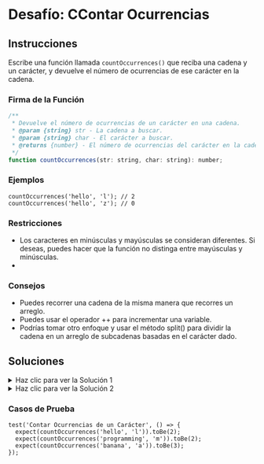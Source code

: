 # Desafío: CContar Ocurrencias

## Instrucciones
Escribe una función llamada `countOccurrences()` que reciba una cadena y un carácter, y devuelve el número de ocurrencias de ese carácter en la cadena.

### Firma de la Función

```js
/**
 * Devuelve el número de ocurrencias de un carácter en una cadena.
 * @param {string} str - La cadena a buscar.
 * @param {string} char - El carácter a buscar.
 * @returns {number} - El número de ocurrencias del carácter en la cadena.
 */
function countOccurrences(str: string, char: string): number;
```

### Ejemplos

```JS
countOccurrences('hello', 'l'); // 2
countOccurrences('hello', 'z'); // 0
```

### Restricciones
- Los caracteres en minúsculas y mayúsculas se consideran diferentes. Si deseas, puedes hacer que la función no distinga entre mayúsculas y minúsculas.
- 
### Consejos

- Puedes recorrer una cadena de la misma manera que recorres un arreglo.
- Puedes usar el operador ++ para incrementar una variable.
- Podrías tomar otro enfoque y usar el método split() para dividir la cadena en un arreglo de subcadenas basadas en el carácter dado.

## Soluciones

<details>
  <summary>Haz clic para ver la Solución 1</summary>

**Usando un switch:**
```JS
function countOccurrences(str, char) {
  let count = 0;

  for (let i = 0; i < str.length; i++) {
    if (str[i] === char) {
      count++;
    }
  }

  return count;
}

// Versión que no distingue mayúsculas y minúsculas
// function countOccurrences(str, char) {
//   const lowerStr = str.toLowerCase();
//   const lowerChar = char.toLowerCase();

//   let count = 0;

//   for (let i = 0; i < lowerStr.length; i++) {
//     if (lowerStr[i] === lowerChar) {
//       count++;
//     }
//   }

//   return count;
// }
```

### Explicación

- Inicializa una variable count a 0.
- Itera a través de la cadena y verifica si el carácter actual es igual al carácter que estamos buscando. Si es así, incrementamos la variable count.
- Después del bucle, devolvemos la variable count.
- Para hacer la función que no distingue entre mayúsculas y minúsculas, podemos convertir la cadena y el carácter a minúsculas antes de iterar a través de la cadena.

</details>

<details>
  <summary>Haz clic para ver la Solución 2</summary>

**Usando una declaración if:**
```JS
const countOccurrences = (str, char) => str.split(char).length - 1;
```

### Explicación

- Utiliza el método split de la cadena para dividirla en un arreglo de subcadenas basadas en el carácter dado.
- Dado que dividir la cadena elimina el carácter, el arreglo resultante tendrá un elemento menos que el número de ocurrencias del carácter
- Por lo tanto, simplemente podemos restar 1 de la longitud del arreglo para obtener el conteo de ocurrencias.

</details>

### Casos de Prueba

```JS
test('Contar Ocurrencias de un Carácter', () => {
  expect(countOccurrences('hello', 'l')).toBe(2);
  expect(countOccurrences('programming', 'm')).toBe(2);
  expect(countOccurrences('banana', 'a')).toBe(3);
});
```